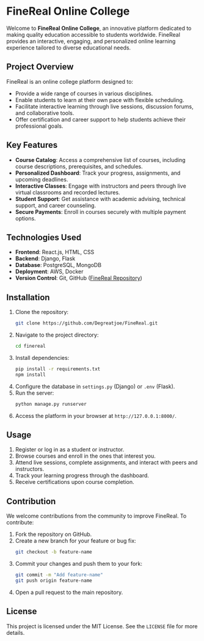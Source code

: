 # FineReal Online College

Welcome to **FineReal Online College**, an innovative platform dedicated to making quality education accessible to students worldwide. FineReal provides an interactive, engaging, and personalized online learning experience tailored to diverse educational needs.

## Project Overview
FineReal is an online college platform designed to:

- Provide a wide range of courses in various disciplines.
- Enable students to learn at their own pace with flexible scheduling.
- Facilitate interactive learning through live sessions, discussion forums, and collaborative tools.
- Offer certification and career support to help students achieve their professional goals.

## Key Features

- **Course Catalog**: Access a comprehensive list of courses, including course descriptions, prerequisites, and schedules.
- **Personalized Dashboard**: Track your progress, assignments, and upcoming deadlines.
- **Interactive Classes**: Engage with instructors and peers through live virtual classrooms and recorded lectures.
- **Student Support**: Get assistance with academic advising, technical support, and career counseling.
- **Secure Payments**: Enroll in courses securely with multiple payment options.

## Technologies Used

- **Frontend**: React.js, HTML, CSS
- **Backend**: Django, Flask
- **Database**: PostgreSQL, MongoDB
- **Deployment**: AWS, Docker
- **Version Control**: Git, GitHub ([FineReal Repository](https://github.com/Degreatjoe/FineReal))

## Installation

1. Clone the repository:
   ```bash
   git clone https://github.com/Degreatjoe/FineReal.git
   ```
2. Navigate to the project directory:
   ```bash
   cd finereal
   ```
3. Install dependencies:
   ```bash
   pip install -r requirements.txt
   npm install
   ```
4. Configure the database in `settings.py` (Django) or `.env` (Flask).
5. Run the server:
   ```bash
   python manage.py runserver
   ```
6. Access the platform in your browser at `http://127.0.0.1:8000/`.

## Usage

1. Register or log in as a student or instructor.
2. Browse courses and enroll in the ones that interest you.
3. Attend live sessions, complete assignments, and interact with peers and instructors.
4. Track your learning progress through the dashboard.
5. Receive certifications upon course completion.

## Contribution

We welcome contributions from the community to improve FineReal. To contribute:

1. Fork the repository on GitHub.
2. Create a new branch for your feature or bug fix:
   ```bash
   git checkout -b feature-name
   ```
3. Commit your changes and push them to your fork:
   ```bash
   git commit -m "Add feature-name"
   git push origin feature-name
   ```
4. Open a pull request to the main repository.

## License

This project is licensed under the MIT License. See the `LICENSE` file for more details.

